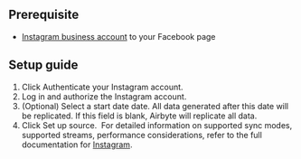 ## Prerequisite

* [Instagram business account](https://www.facebook.com/business/help/898752960195806) to your Facebook page
 
## Setup guide

1. Click Authenticate your Instagram account.
2. Log in and authorize the Instagram account.
3. (Optional) Select a start date date. All data generated after this date will be replicated. If this field is blank, Airbyte will replicate all data.
4. Click Set up source.
​
For detailed information on supported sync modes, supported streams, performance considerations, refer to the full documentation for [Instagram](https://docs.airbyte.com/integrations/sources/instagram).